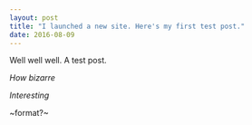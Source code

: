 ```yaml
---
layout: post
title: "I launched a new site. Here's my first test post."
date: 2016-08-09
---
```


Well well well. A test post.

*How bizarre*

_Interesting_

~format?~
